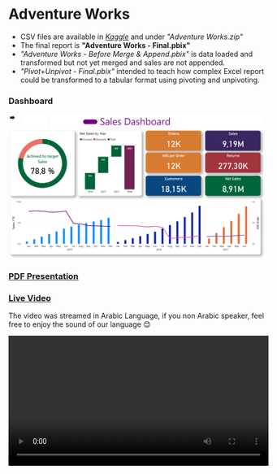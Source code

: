 # Adventure Works
- CSV files are available in *[Kaggle](https://www.kaggle.com/datasets/ukveteran/adventure-works)* and under *"Adventure Works.zip"*
- The final report is **"Adventure Works - Final.pbix"**
- *"Adventure Works - Before Merge & Append.pbix"* is data loaded and transformed but not yet merged and sales are not appended.
- *"Pivot+Unpivot - Final.pbix"* intended to teach how complex Excel report could be transformed to a tabular format using pivoting and unpivoting.

### Dashboard
<img src="https://github.com/ahmadhatahet/power-bi/blob/master/Adventure%20Works%20Sample%20Report/Main%20Dashboard.png" width="512">

### [PDF Presentation](https://github.com/ahmadhatahet/power-bi/blob/master/Adventure%20Works%20Sample%20Report/Adventure%20Works.pdf)

### [Live Video](https://fb.watch/hmKiraoyW8/)
The video was streamed in Arabic Language, if you non Arabic speaker, feel free to enjoy the sound of our language 😊

<video src='https://fb.watch/hmKiraoyW8/' width=512>
